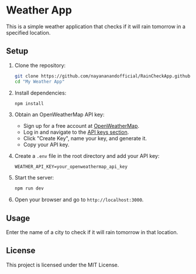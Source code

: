 # Weather App

This is a simple weather application that checks if it will rain tomorrow in a specified location.

## Setup

1. Clone the repository:
    ```bash
    git clone https://github.com/nayananandofficial/RainCheckApp.github.io.git
    cd "My Weather App"
    ```

2. Install dependencies:
    ```bash
    npm install
    ```````````

3. Obtain an OpenWeatherMap API key:
    - Sign up for a free account at [OpenWeatherMap](https://home.openweathermap.org/users/sign_up).
    - Log in and navigate to the [API keys section](https://home.openweathermap.org/api_keys).
    - Click "Create Key", name your key, and generate it.
    - Copy your API key.


4. Create a `.env` file in the root directory and add your API key:
    `````````````
    WEATHER_API_KEY=your_openweathermap_api_key
    `````````````

5. Start the server:
    ```bash
    npm run dev
    ```````````

6. Open your browser and go to `http://localhost:3000`.

## Usage

Enter the name of a city to check if it will rain tomorrow in that location.

## License

This project is licensed under the MIT License.